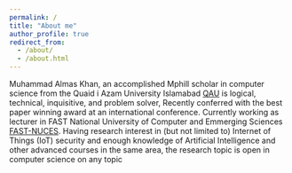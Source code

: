 ```yaml
---
permalink: /
title: "About me"
author_profile: true
redirect_from: 
  - /about/
  - /about.html
---
```




Muhammad Almas Khan, an accomplished Mphill scholar in computer science from the Quaid i Azam University Islamabad [QAU](https://cs.qau.edu.pk/) is logical, technical, inquisitive, and problem solver, Recently conferred with the best paper winning award at an international conference. Currently working as lecturer in FAST National University of Computer and Emmerging Sciences [FAST-NUCES](http://isb.nu.edu.pk/Faculty/Details/6528). Having research interest in (but not limited to) Internet of Things (IoT) security and enough knowledge of Artificial Intelligence and other advanced courses in the same area, the research topic is open in computer science on any topic

